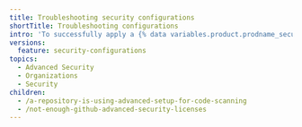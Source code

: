 ```yaml
---
title: Troubleshooting security configurations
shortTitle: Troubleshooting configurations
intro: 'To successfully apply a {% data variables.product.prodname_security_configuration %}, you may need to troubleshoot unexpected issues.'
versions:
  feature: security-configurations
topics:
  - Advanced Security
  - Organizations
  - Security
children:
  - /a-repository-is-using-advanced-setup-for-code-scanning
  - /not-enough-github-advanced-security-licenses
---
```

